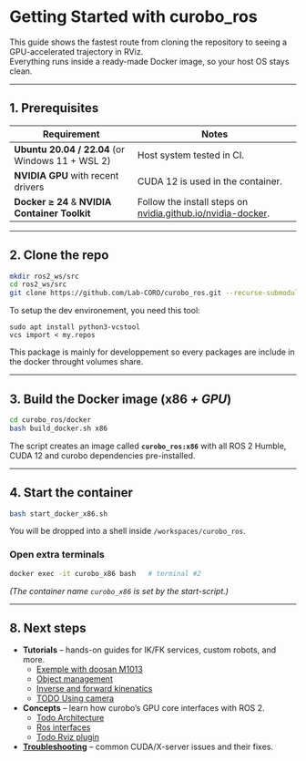 # Getting Started with **curobo_ros**

This guide shows the fastest route from cloning the repository to seeing a
GPU-accelerated trajectory in RViz.  
Everything runs inside a ready-made Docker image, so your host OS stays clean.

---

## 1. Prerequisites

| Requirement | Notes |
|-------------|-------|
| **Ubuntu 20.04 / 22.04** (or Windows 11 + WSL 2) | Host system tested in CI. |
| **NVIDIA GPU** with recent drivers | CUDA 12 is used in the container. |
| **Docker ≥ 24** & **NVIDIA Container Toolkit** | Follow the install steps on [nvidia.github.io/nvidia-docker](https://docs.nvidia.com/datacenter/cloud-native/container-toolkit/latest/install-guide.html). |

---

## 2. Clone the repo

```bash
mkdir ros2_ws/src
cd ros2_ws/src
git clone https://github.com/Lab-CORO/curobo_ros.git --recurse-submodules
```
To setup the dev environement, you need this tool:
```
sudo apt install python3-vcstool
vcs import < my.repos
```
This package is mainly for developpement so every packages are include in the docker throught volumes share.


---

## 3. Build the Docker image (x86 *+ GPU*)

```bash
cd curobo_ros/docker
bash build_docker.sh x86
```

The script creates an image called **`curobo_ros:x86`** with all ROS 2 Humble,
CUDA 12 and curobo dependencies pre-installed.

---

## 4. Start the container

```bash
bash start_docker_x86.sh
```

You will be dropped into a shell inside
`/workspaces/curobo_ros`.

### Open extra terminals

```bash
docker exec -it curobo_x86 bash   # terminal #2
```

*(The container name `curobo_x86` is set by the start-script.)*

---

## 8. Next steps

* **Tutorials** – hands-on guides for IK/FK services, custom robots, and more.
  - [Exemple with doosan M1013](doc/tutorials/doosan_example.md)
  - [Object management](doc/tutorials/adding_collision_objects.md)
  - [Inverse and forward kinenatics](doc/tutorials/ik_fk_services.md)
  - [TODO Using camera](doc/tutorials/trajectory_generation_camera.md)
* **Concepts** – learn how curobo’s GPU core interfaces with ROS 2.
   - [Todo Architecture](doc/concepts/architecture.md)
   - [Ros interfaces](doc/concepts/ros_interfaces.md)
   - [Todo Rviz plugin](doc/concepts/rviz_plugin.md)
* [**Troubleshooting**](doc/troubleshooting.md) – common CUDA/X-server issues and their fixes.

